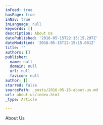 ```yaml
---
inFeed: true
hasPage: true
inNav: true
inLanguage: null
keywords: []
description: About Us
datePublished: '2016-05-15T22:15:15.297Z'
dateModified: '2016-05-15T22:15:15.081Z'
title: ''
authors: []
publisher:
  name: null
  domain: null
  url: null
  favicon: null
author: []
starred: false
sourcePath: _posts/2016-05-15-about-us.md
url: about-us/index.html
_type: Article

---
```

About Us